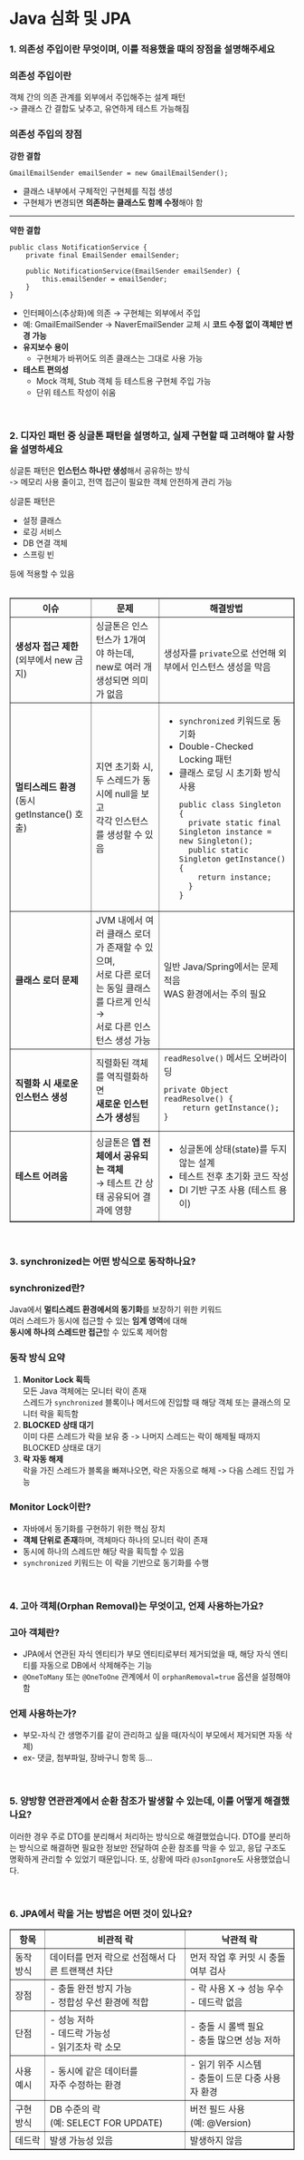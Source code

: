 # Java 심화 및 JPA
### 1. 의존성 주입이란 무엇이며, 이를 적용했을 때의 장점을 설명해주세요
<h3>의존성 주입이란</h3>
<p>객체 간의 의존 관계를 외부에서 주입해주는 설계 패턴<br/>-> 클래스 간 결합도 낮추고, 유연하게 테스트 가능해짐</p>

<h3>의존성 주입의 장점</h3>

<b>강한 결합</b>
<pre><code>GmailEmailSender emailSender = new GmailEmailSender();</code></pre>
<ul>
  <li>클래스 내부에서 구체적인 구현체를 직접 생성</li>
  <li>구현체가 변경되면 <b>의존하는 클래스도 함께 수정</b>해야 함</li>
</ul>

<hr>

<b>약한 결합</b>
<pre><code>public class NotificationService {
    private final EmailSender emailSender;

    public NotificationService(EmailSender emailSender) {
        this.emailSender = emailSender;
    }
}
</code></pre>
<ul>
  <li>인터페이스(추상화)에 의존 → 구현체는 외부에서 주입</li>
  <li>예: GmailEmailSender → NaverEmailSender 교체 시 <b>코드 수정 없이 객체만 변경 가능</b></li>
    <li><b>유지보수 용이</b>  
    <ul>
      <li>구현체가 바뀌어도 의존 클래스는 그대로 사용 가능</li>
    </ul>
  </li>
  <li><b>테스트 편의성</b>  
    <ul>
      <li>Mock 객체, Stub 객체 등 테스트용 구현체 주입 가능</li>
      <li>단위 테스트 작성이 쉬움</li>
    </ul>
  </li>
</ul>

<br/>

### 2. 디자인 패턴 중 싱글톤 패턴을 설명하고, 실제 구현할 때 고려해야 할 사항을 설명하세요

싱글톤 패턴은 <b>인스턴스 하나만 생성</b>해서 공유하는 방식 <br/>
-> 메모리 사용 줄이고, 전역 접근이 필요한 객체 안전하게 관리 가능

싱글톤 패턴은
<ul>
<li>설정 클래스</li>
<li>로깅 서비스</li>
<li>DB 연결 객체</li>
<li>스프링 빈</li>
</ul>
등에 적용할 수 있음 <br/><br/>

<table border="1" cellpadding="8" cellspacing="0">
  <thead>
    <tr>
      <th>이슈</th>
      <th>문제</th>
      <th>해결방법</th>
    </tr>
  </thead>
  <tbody>
    <tr>
      <td><strong>생성자 접근 제한</strong><br>(외부에서 new 금지)</td>
      <td>
        싱글톤은 인스턴스가 1개여야 하는데,<br>
        new로 여러 개 생성되면 의미가 없음
      </td>
      <td>
        생성자를 <code>private</code>으로 선언해 외부에서 인스턴스 생성을 막음
      </td>
    </tr>
    <tr>
      <td><strong>멀티스레드 환경</strong><br>(동시 getInstance() 호출)</td>
      <td>
        지연 초기화 시, 두 스레드가 동시에 null을 보고<br>
        각각 인스턴스를 생성할 수 있음
      </td>
      <td>
        <ul>
          <li><code>synchronized</code> 키워드로 동기화</li>
          <li>Double-Checked Locking 패턴</li>
          <li>클래스 로딩 시 초기화 방식 사용
            <pre><code>public class Singleton {
  private static final Singleton instance = new Singleton();
  public static Singleton getInstance() {
    return instance;
  }
}</code></pre>
          </li>
        </ul>
      </td>
    </tr>
    <tr>
      <td><strong>클래스 로더 문제</strong></td>
      <td>
        JVM 내에서 여러 클래스 로더가 존재할 수 있으며,<br>
        서로 다른 로더는 동일 클래스를 다르게 인식 → <br>
        서로 다른 인스턴스 생성 가능
      </td>
      <td>
        일반 Java/Spring에서는 문제 적음<br>
        WAS 환경에서는 주의 필요
      </td>
    </tr>
    <tr>
      <td><strong>직렬화 시 새로운 인스턴스 생성</strong></td>
      <td>
        직렬화된 객체를 역직렬화하면<br>
        <strong>새로운 인스턴스가 생성</strong>됨
      </td>
      <td>
        <code>readResolve()</code> 메서드 오버라이딩
        <pre><code>private Object readResolve() {
    return getInstance();
}</code></pre>
      </td>
    </tr>
    <tr>
      <td><strong>테스트 어려움</strong></td>
      <td>
        싱글톤은 <strong>앱 전체에서 공유되는 객체</strong><br>
        → 테스트 간 상태 공유되어 결과에 영향
      </td>
      <td>
        <ul>
          <li>싱글톤에 상태(state)를 두지 않는 설계</li>
          <li>테스트 전후 초기화 코드 작성</li>
          <li>DI 기반 구조 사용 (테스트 용이)</li>
        </ul>
      </td>
    </tr>
  </tbody>
</table>

<Br/>

### 3. synchronized는 어떤 방식으로 동작하나요?
<h3>synchronized란?</h3>
<p>
  Java에서 <b>멀티스레드 환경에서의 동기화</b>를 보장하기 위한 키워드<br>
  여러 스레드가 동시에 접근할 수 있는 <b>임계 영역</b>에 대해<br>
  <b>동시에 하나의 스레드만 접근</b>할 수 있도록 제어함
</p>

<h3>동작 방식 요약</h3>
<ol>
  <li>
    <b>Monitor Lock 획득</b><br>
    모든 Java 객체에는 모니터 락이 존재<br>
    스레드가 <code>synchronized</code> 블록이나 메서드에 진입할 때 해당 객체 또는 클래스의 모니터 락을 획득함
  </li>
  <li>
    <b>BLOCKED 상태 대기</b><br>
    이미 다른 스레드가 락을 보유 중 -> 나머지 스레드는 락이 해제될 때까지 BLOCKED 상태로 대기
  </li>
  <li>
    <b>락 자동 해제</b><br>
    락을 가진 스레드가 블록을 빠져나오면, 락은 자동으로 해제 -> 다음 스레드 진입 가능
  </li>
</ol>

<h3>Monitor Lock이란?</h3>
<ul>
  <li>자바에서 동기화를 구현하기 위한 핵심 장치</li>
  <li><b>객체 단위로 존재</b>하며, 객체마다 하나의 모니터 락이 존재</li>
  <li>동시에 하나의 스레드만 해당 락을 획득할 수 있음</li>
  <li><code>synchronized</code> 키워드는 이 락을 기반으로 동기화를 수행</li>
</ul>

<br/>

### 4. 고아 객체(Orphan Removal)는 무엇이고, 언제 사용하는가요?
<h3>고아 객체란?</h3>
<ul>
<li>JPA에서 연관된 자식 엔티티가 부모 엔티티로부터 제거되었을 때, 해당 자식 엔티티를 자동으로 DB에서 삭제해주는 기능</li>
<li><code>@OneToMany</code> 또는 <code>@OneToOne</code> 관계에서 이 <code>orphanRemoval=true</code> 옵션을 설정해야 함</li>
</ul>

<h3>언제 사용하는가?</h3>
<ul>
<li>부모-자식 간 생명주기를 같이 관리하고 싶을 때(자식이 부모에서 제거되면 자동 삭제)</li>
<li>ex- 댓글, 첨부파일, 장바구니 항목 등...</li>
</ul>

<br/>

### 5. 양방향 연관관계에서 순환 참조가 발생할 수 있는데, 이를 어떻게 해결했나요?

이러한 경우 주로 DTO를 분리해서 처리하는 방식으로 해결했었습니다.
DTO를 분리하는 방식으로 해결하면 필요한 정보만 전달하여 순환 참조를 막을 수 있고, 응답 구조도 명확하게 관리할 수 있었기 때문입니다.
또, 상황에 따라 <code>@JsonIgnore</code>도 사용했었습니다.

<br/>

### 6. JPA에서 락을 거는 방법은 어떤 것이 있나요?
<table border="1" cellpadding="8" cellspacing="0">
  <thead>
    <tr>
      <th>항목</th>
      <th>비관적 락</th>
      <th>낙관적 락</th>
    </tr>
  </thead>
  <tbody>
    <tr>
      <td>동작 방식</td>
      <td>데이터를 먼저 락으로 선점해서 다른 트랜잭션 차단</td>
      <td>먼저 작업 후 커밋 시 충돌 여부 검사</td>
    </tr>
    <tr>
      <td>장점</td>
      <td>
        - 충돌 완전 방지 가능<br>
        - 정합성 우선 환경에 적합
      </td>
      <td>
        - 락 사용 X → 성능 우수<br>
        - 데드락 없음
      </td>
    </tr>
    <tr>
      <td>단점</td>
      <td>
        - 성능 저하<br>
        - 데드락 가능성<br>
        - 읽기조차 락 소모
      </td>
      <td>
        - 충돌 시 롤백 필요<br>
        - 충돌 많으면 성능 저하
      </td>
    </tr>
    <tr>
      <td>사용 예시</td>
      <td>
        - 동시에 같은 데이터를<br>자주 수정하는 환경
      </td>
      <td>
        - 읽기 위주 시스템<br>
        - 충돌이 드문 다중 사용자 환경
      </td>
    </tr>
    <tr>
      <td>구현 방식</td>
      <td>DB 수준의 락<br>(예: SELECT FOR UPDATE)</td>
      <td>버전 필드 사용<br>(예: @Version)</td>
    </tr>
    <tr>
      <td>데드락</td>
      <td>발생 가능성 있음</td>
      <td>발생하지 않음</td>
    </tr>
  </tbody>
</table>